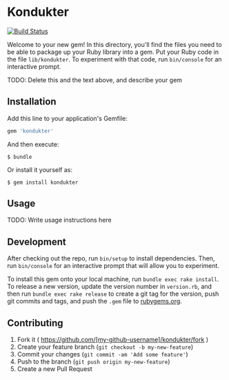 # Kondukter

[![Build Status](https://semaphoreci.com/api/v1/projects/10cddb3c-eace-4b46-a2be-cd32cabe6e7b/471382/badge.svg)](https://semaphoreci.com/renderedtext/kondukter)

Welcome to your new gem! In this directory, you'll find the files you need to be able to package up your Ruby library into a gem. Put your Ruby code in the file `lib/kondukter`. To experiment with that code, run `bin/console` for an interactive prompt.

TODO: Delete this and the text above, and describe your gem

## Installation

Add this line to your application's Gemfile:

```ruby
gem 'kondukter'
```

And then execute:

    $ bundle

Or install it yourself as:

    $ gem install kondukter

## Usage

TODO: Write usage instructions here

## Development

After checking out the repo, run `bin/setup` to install dependencies. Then, run `bin/console` for an interactive prompt that will allow you to experiment.

To install this gem onto your local machine, run `bundle exec rake install`. To release a new version, update the version number in `version.rb`, and then run `bundle exec rake release` to create a git tag for the version, push git commits and tags, and push the `.gem` file to [rubygems.org](https://rubygems.org).

## Contributing

1. Fork it ( https://github.com/[my-github-username]/kondukter/fork )
2. Create your feature branch (`git checkout -b my-new-feature`)
3. Commit your changes (`git commit -am 'Add some feature'`)
4. Push to the branch (`git push origin my-new-feature`)
5. Create a new Pull Request

